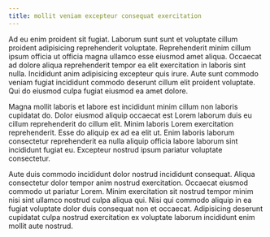 ```yaml
---
title: mollit veniam excepteur consequat exercitation
---
```


Ad eu enim proident sit fugiat. Laborum sunt sunt et voluptate cillum proident adipisicing reprehenderit voluptate. Reprehenderit minim cillum ipsum officia ut officia magna ullamco esse eiusmod amet aliqua. Occaecat ad dolore aliqua reprehenderit tempor ea elit exercitation in laboris sint nulla. Incididunt anim adipisicing excepteur quis irure. Aute sunt commodo veniam fugiat incididunt commodo deserunt cillum elit proident voluptate. Qui do eiusmod culpa fugiat eiusmod ea amet dolore.

Magna mollit laboris et labore est incididunt minim cillum non laboris cupidatat do. Dolor eiusmod aliquip occaecat est Lorem laborum duis eu cillum reprehenderit do cillum elit. Minim laboris Lorem exercitation reprehenderit. Esse do aliquip ex ad ea elit ut. Enim laboris laborum consectetur reprehenderit ea nulla aliquip officia labore laborum sint incididunt fugiat eu. Excepteur nostrud ipsum pariatur voluptate consectetur.

Aute duis commodo incididunt dolor nostrud incididunt consequat. Aliqua consectetur dolor tempor anim nostrud exercitation. Occaecat eiusmod commodo ut pariatur Lorem. Minim exercitation sit nostrud tempor minim nisi sint ullamco nostrud culpa aliqua qui. Nisi qui commodo aliquip in ea fugiat voluptate dolor duis consequat non et occaecat. Adipisicing deserunt cupidatat culpa nostrud exercitation ex voluptate laborum incididunt enim mollit aute nostrud.